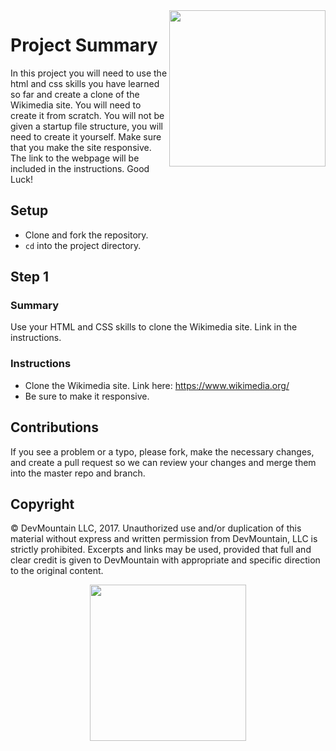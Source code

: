 <!-- # wikimedia-clone
Clone https://www.wikimedia.org/ -->
<img src="https://devmounta.in/img/logowhiteblue.png" width="250" align="right">

# Project Summary

In this project you will need to use the html and css skills you have learned so far and create a clone of the Wikimedia site. You will need to create it from scratch. You will not be given a startup file structure, you will need to create it yourself. Make sure that you make the site responsive. The link to the webpage will be included in the instructions. Good Luck!

## Setup

* Clone and fork the repository.
* `cd` into the project directory.

## Step 1

### Summary

Use your HTML and CSS skills to clone the Wikimedia site. Link in the instructions.

### Instructions

* Clone the Wikimedia site. Link here: https://www.wikimedia.org/
* Be sure to make it responsive.

## Contributions

If you see a problem or a typo, please fork, make the necessary changes, and create a pull request so we can review your changes and merge them into the master repo and branch.

## Copyright

© DevMountain LLC, 2017. Unauthorized use and/or duplication of this material without express and written permission from DevMountain, LLC is strictly prohibited. Excerpts and links may be used, provided that full and clear credit is given to DevMountain with appropriate and specific direction to the original content.

<p align="center">
<img src="https://devmounta.in/img/logowhiteblue.png" width="250">
</p>
